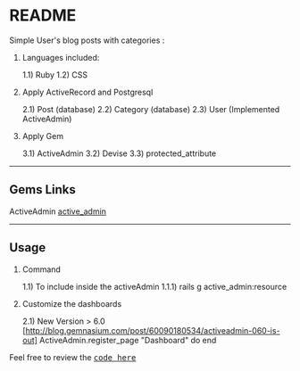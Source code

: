# README

Simple User's blog posts with categories : 

1) Languages included:

	1.1) Ruby 
	1.2) CSS


2) Apply ActiveRecord and Postgresql 

	2.1) Post (database)
	2.2) Category (database)
	2.3) User (Implemented ActiveAdmin)

3) Apply Gem 

	3.1) ActiveAdmin 
	3.2) Devise
	3.3) protected_attribute


---

## Gems Links 
ActiveAdmin [active_admin](https://github.com/activeadmin/activeadmin)

---

## Usage

1) Command 

	1.1) To include inside the activeAdmin 
		1.1.1) rails g active_admin:resource <Model>

2) Customize the dashboards

	2.1) New Version > 6.0 
	[http://blog.gemnasium.com/post/60090180534/activeadmin-060-is-out]
	ActiveAdmin.register_page "Dashboard" do
	end

Feel free to review the <tt>[code here](https://github.com/yclim95/user_category_post_blog)</tt> 
